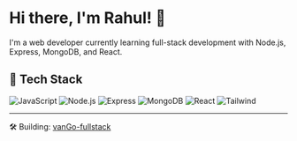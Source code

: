 # Hi there, I'm Rahul! 👋

I'm a web developer currently learning full-stack development with Node.js, Express, MongoDB, and React.

## 🔧 Tech Stack
![JavaScript](https://img.shields.io/badge/-JavaScript-black?style=flat-square&logo=javascript)
![Node.js](https://img.shields.io/badge/-Node.js-black?style=flat-square&logo=node.js)
![Express](https://img.shields.io/badge/-Express.js-black?style=flat-square&logo=express)
![MongoDB](https://img.shields.io/badge/-MongoDB-black?style=flat-square&logo=mongodb)
![React](https://img.shields.io/badge/-React-black?style=flat-square&logo=react)
![Tailwind](https://img.shields.io/badge/-Tailwind_CSS-black?style=flat-square&logo=tailwind-css)

---

🛠️ Building: [vanGo-fullstack](https://github.com/16111026/vanGo-fullstack)
